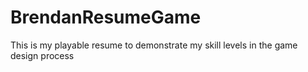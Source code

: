 # BrendanResumeGame
This is my playable resume to demonstrate my skill levels in the game design process

